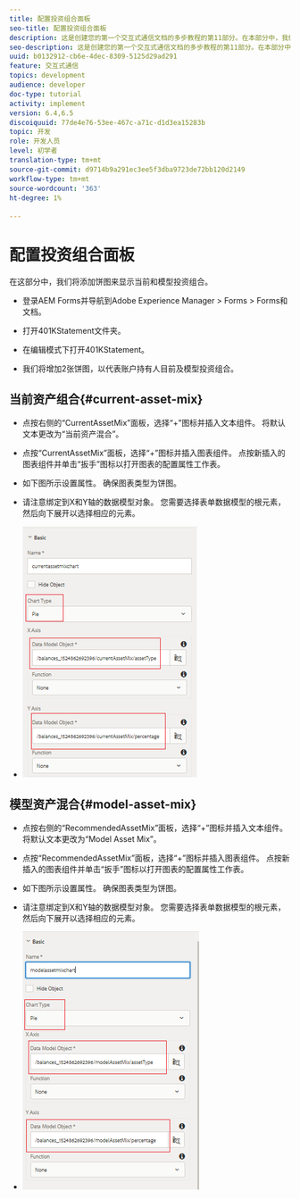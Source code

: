 ```yaml
---
title: 配置投资组合面板
seo-title: 配置投资组合面板
description: 这是创建您的第一个交互式通信文档的多步教程的第11部分。在本部分中，我们将添加饼图以显示当前和模型投资组合。
seo-description: 这是创建您的第一个交互式通信文档的多步教程的第11部分。在本部分中，我们将添加饼图以显示当前和模型投资组合。
uuid: b0132912-cb6e-4dec-8309-5125d29ad291
feature: 交互式通信
topics: development
audience: developer
doc-type: tutorial
activity: implement
version: 6.4,6.5
discoiquuid: 77de4e76-53ee-467c-a71c-d1d3ea15283b
topic: 开发
role: 开发人员
level: 初学者
translation-type: tm+mt
source-git-commit: d9714b9a291ec3ee5f3dba9723de72bb120d2149
workflow-type: tm+mt
source-wordcount: '363'
ht-degree: 1%

---
```



# 配置投资组合面板

在这部分中，我们将添加饼图来显示当前和模型投资组合。

* 登录AEM Forms并导航到Adobe Experience Manager > Forms > Forms和文档。

* 打开401KStatement文件夹。

* 在编辑模式下打开401KStatement。

* 我们将增加2张饼图，以代表账户持有人目前及模型投资组合。

## 当前资产组合{#current-asset-mix}

* 点按右侧的“CurrentAssetMix”面板，选择“+”图标并插入文本组件。 将默认文本更改为“当前资产混合”。

* 点按“CurrentAssetMix”面板，选择“+”图标并插入图表组件。 点按新插入的图表组件并单击“扳手”图标以打开图表的配置属性工作表。

* 如下图所示设置属性。 确保图表类型为饼图。

* 请注意绑定到X和Y轴的数据模型对象。 您需要选择表单数据模型的根元素，然后向下展开以选择相应的元素。

* ![currentassetmix](assets/currentassetmixchart.png)

## 模型资产混合{#model-asset-mix}

* 点按右侧的“RecommendedAssetMix”面板，选择“+”图标并插入文本组件。 将默认文本更改为“Model Asset Mix”。

* 点按“RecommendedAssetMix”面板，选择“+”图标并插入图表组件。 点按新插入的图表组件并单击“扳手”图标以打开图表的配置属性工作表。

* 如下图所示设置属性。 确保图表类型为饼图。

* 请注意绑定到X和Y轴的数据模型对象。 您需要选择表单数据模型的根元素，然后向下展开以选择相应的元素。

* ![assettype](assets/modelassettypechart.png)

